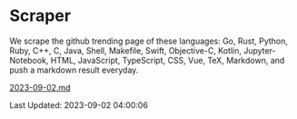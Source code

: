 # Scraper

We scrape the github trending page of these languages: Go, Rust, Python, Ruby, C++, C, Java, Shell, Makefile, Swift, Objective-C, Kotlin, Jupyter-Notebook, HTML, JavaScript, TypeScript, CSS, Vue, TeX, Markdown, and push a markdown result everyday.

[2023-09-02.md](https://github.com/yangwenmai/github-trending-backup/blob/master/2023-09-02.md)

Last Updated: 2023-09-02 04:00:06